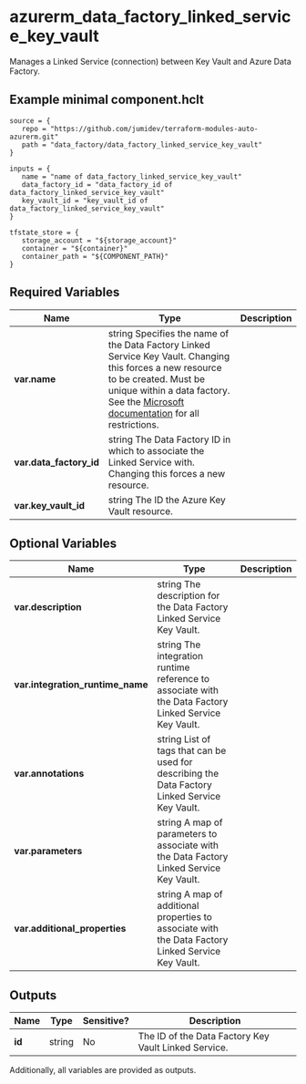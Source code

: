 # azurerm_data_factory_linked_service_key_vault

Manages a Linked Service (connection) between Key Vault and Azure Data Factory.

## Example minimal component.hclt

```hcl
source = {
   repo = "https://github.com/jumidev/terraform-modules-auto-azurerm.git" 
   path = "data_factory/data_factory_linked_service_key_vault" 
}

inputs = {
   name = "name of data_factory_linked_service_key_vault" 
   data_factory_id = "data_factory_id of data_factory_linked_service_key_vault" 
   key_vault_id = "key_vault_id of data_factory_linked_service_key_vault" 
}

tfstate_store = {
   storage_account = "${storage_account}" 
   container = "${container}" 
   container_path = "${COMPONENT_PATH}" 
}

```

## Required Variables

| Name | Type |  Description |
| ---- | --------- |  ----------- |
| **var.name** | string  Specifies the name of the Data Factory Linked Service Key Vault. Changing this forces a new resource to be created. Must be unique within a data factory. See the [Microsoft documentation](https://docs.microsoft.com/azure/data-factory/naming-rules) for all restrictions. | 
| **var.data_factory_id** | string  The Data Factory ID in which to associate the Linked Service with. Changing this forces a new resource. | 
| **var.key_vault_id** | string  The ID the Azure Key Vault resource. | 

## Optional Variables

| Name | Type |  Description |
| ---- | --------- |  ----------- |
| **var.description** | string  The description for the Data Factory Linked Service Key Vault. | 
| **var.integration_runtime_name** | string  The integration runtime reference to associate with the Data Factory Linked Service Key Vault. | 
| **var.annotations** | string  List of tags that can be used for describing the Data Factory Linked Service Key Vault. | 
| **var.parameters** | string  A map of parameters to associate with the Data Factory Linked Service Key Vault. | 
| **var.additional_properties** | string  A map of additional properties to associate with the Data Factory Linked Service Key Vault. | 



## Outputs

| Name | Type | Sensitive? | Description |
| ---- | ---- | --------- | --------- |
| **id** | string | No  | The ID of the Data Factory Key Vault Linked Service. | 

Additionally, all variables are provided as outputs.
